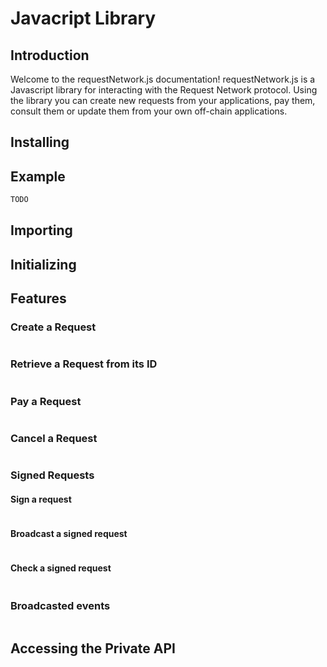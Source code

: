 # Javacript Library

## Introduction

Welcome to the requestNetwork.js documentation! requestNetwork.js is a Javascript library for interacting with the Request Network protocol. Using the library you can create new requests from your applications, pay them, consult them or update them from your own off-chain applications.

## Installing

## Example

```javascript
TODO
```

## Importing



## Initializing



## Features

### Create a Request

```javascript

```

### Retrieve a Request from its ID

```javascript

```

### Pay a Request

```javascript

```

### Cancel a Request

```javascript

```

### Signed Requests

#### Sign a request

```javascript

```

#### Broadcast a signed request

```javascript

```

#### Check a signed request

```javascript

```

### Broadcasted events

```javascript

```

## Accessing the Private API


